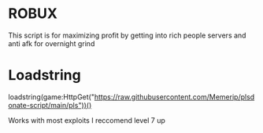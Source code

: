 # ROBUX
This script is for maximizing profit by getting into rich people servers and anti afk for overnight grind

# Loadstring
loadstring(game:HttpGet("https://raw.githubusercontent.com/Memerip/plsdonate-script/main/pls"))()

Works with most exploits I reccomend level 7 up

